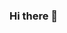 ### Hi there 👋

<!--
**Ardhendu-init/Ardhendu-init** is a ✨ _special_ ✨ repository because its `README.md` (this file) appears on your GitHub profile.

Here are some ideas to get you started:

- 🔭 I’m currently working on a full stack(MERN) based project.
- 🌱 I’m currently learning React hooks
- 👯 I’m looking to collaborate with anyone who is interested to work with me 
- 🤔 I’m looking for an internship
- 📫 How to reach me: ardhendujj002@gmail.com
